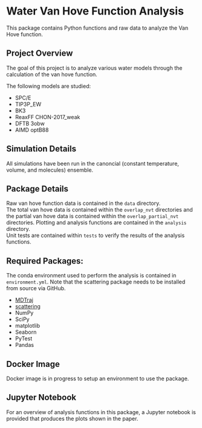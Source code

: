 # Water Van Hove Function Analysis

This package contains Python functions and raw data to analyze the Van Hove function.

## Project Overview
The goal of this project is to analyze various water models through the calculation of the
van hove function.  

The following models are studied:
- SPC/E
- TIP3P\_EW
- BK3
- ReaxFF CHON-2017\_weak
- DFTB 3obw
- AIMD optB88

## Simulation Details
All simulations have been run in the canoncial (constant temperature, volume, and molecules)
ensemble.

## Package Details
Raw van hove function data is contained in the `data` directory.  
The total van hove data is contained within the `overlap_nvt` directories and the partial van
hove data is contained within the `overlap_partial_nvt` directories.
Plotting and analysis functions are contained in the `analysis` directory.  
Unit tests are contained within `tests` to verify the results of the analysis functions.

## Required Packages:

The conda environment used to perform the analysis is contained in `environment.yml`.  Note that
the scattering package needs to be installed from source via GitHub.

- [MDTraj](https://github.com/mdtraj/mdtraj)
- [scattering](https://github.com/mattwthompson/scattering)
- NumPy
- SciPy
- matplotlib
- Seaborn
- PyTest
- Pandas

## Docker Image
Docker image is in progress to setup an environment to use the package.

## Jupyter Notebook
For an overview of analysis functions in this package, a Jupyter notebook is provided that
produces the plots shown in the paper.
